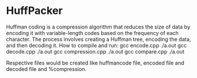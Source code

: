 # HuffPacker
Huffman coding is a compression algorithm that reduces the size of data by encoding it with variable-length codes based on the frequency of each character. The process involves creating a Huffman tree, encoding the data, and then decoding it.
How to compile and run: gcc encode.cpp ./a.out gcc decode.cpp ./a.out gcc compression.cpp ./a.out gcc compare.cpp ./a.out

Respective files would be created like huffmancode file, encoded file and decoded file and %compression.
